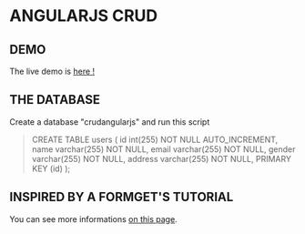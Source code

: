ANGULARJS CRUD
==============

## DEMO
The live demo is [here !](http://kijewoku.com/idea/angularjs-crud/)

## THE DATABASE
Create a database "crudangularjs" and run this script

> CREATE TABLE users (
id int(255) NOT NULL AUTO_INCREMENT,
name varchar(255) NOT NULL,
email varchar(255) NOT NULL,
gender varchar(255) NOT NULL,
address varchar(255) NOT NULL,
PRIMARY KEY (id)
);

## INSPIRED BY A FORMGET'S TUTORIAL
You can see more informations [on this page](https://www.formget.com/angularjs-crud/).
